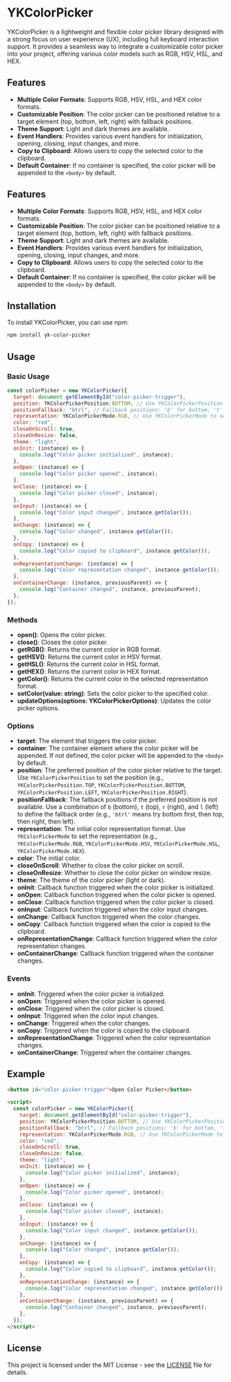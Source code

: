# YKColorPicker

YKColorPicker is a lightweight and flexible color picker library designed with a strong focus on user experience (UX), including full keyboard interaction support. It provides a seamless way to integrate a customizable color picker into your project, offering various color models such as RGB, HSV, HSL, and HEX.

## Features

- **Multiple Color Formats**: Supports RGB, HSV, HSL, and HEX color formats.
- **Customizable Position**: The color picker can be positioned relative to a target element (top, bottom, left, right) with fallback positions.
- **Theme Support**: Light and dark themes are available.
- **Event Handlers**: Provides various event handlers for initialization, opening, closing, input changes, and more.
- **Copy to Clipboard**: Allows users to copy the selected color to the clipboard.
- **Default Container**: If no container is specified, the color picker will be appended to the `<body>` by default.

## Features

- **Multiple Color Formats**: Supports RGB, HSV, HSL, and HEX color formats.
- **Customizable Position**: The color picker can be positioned relative to a target element (top, bottom, left, right) with fallback positions.
- **Theme Support**: Light and dark themes are available.
- **Event Handlers**: Provides various event handlers for initialization, opening, closing, input changes, and more.
- **Copy to Clipboard**: Allows users to copy the selected color to the clipboard.
- **Default Container**: If no container is specified, the color picker will be appended to the `<body>` by default.

## Installation

To install YKColorPicker, you can use npm:

```sh
npm install yk-color-picker
```

## Usage

### Basic Usage

```javascript
const colorPicker = new YKColorPicker({
  target: document.getElementById("color-picker-trigger"),
  position: YKColorPickerPosition.BOTTOM, // Use YKColorPickerPosition to set the position
  positionFallback: "btrl", // Fallback positions: 'b' for bottom, 't' for top, 'r' for right, 'l' for left
  representation: YKColorPickerMode.RGB, // Use YKColorPickerMode to set the representation
  color: "red",
  closeOnScroll: true,
  closeOnResize: false,
  theme: "light",
  onInit: (instance) => {
    console.log("Color picker initialized", instance);
  },
  onOpen: (instance) => {
    console.log("Color picker opened", instance);
  },
  onClose: (instance) => {
    console.log("Color picker closed", instance);
  },
  onInput: (instance) => {
    console.log("Color input changed", instance.getColor());
  },
  onChange: (instance) => {
    console.log("Color changed", instance.getColor());
  },
  onCopy: (instance) => {
    console.log("Color copied to clipboard", instance.getColor());
  },
  onRepresentationChange: (instance) => {
    console.log("Color representation changed", instance.getColor());
  },
  onContainerChange: (instance, previousParent) => {
    console.log("Container changed", instance, previousParent);
  },
});
```

### Methods

- **open()**: Opens the color picker.
- **close()**: Closes the color picker.
- **getRGB()**: Returns the current color in RGB format.
- **getHSV()**: Returns the current color in HSV format.
- **getHSL()**: Returns the current color in HSL format.
- **getHEX()**: Returns the current color in HEX format.
- **getColor()**: Returns the current color in the selected representation format.
- **setColor(value: string)**: Sets the color picker to the specified color.
- **updateOptions(options: YKColorPickerOptions)**: Updates the color picker options.

### Options

- **target**: The element that triggers the color picker.
- **container**: The container element where the color picker will be appended. If not defined, the color picker will be appended to the `<body>` by default.
- **position**: The preferred position of the color picker relative to the target. Use `YKColorPickerPosition` to set the position (e.g., `YKColorPickerPosition.TOP`, `YKColorPickerPosition.BOTTOM`, `YKColorPickerPosition.LEFT`, `YKColorPickerPosition.RIGHT`).
- **positionFallback**: The fallback positions if the preferred position is not available. Use a combination of `b` (bottom), `t` (top), `r` (right), and `l` (left) to define the fallback order (e.g., `'btrl'` means try bottom first, then top, then right, then left).
- **representation**: The initial color representation format. Use `YKColorPickerMode` to set the representation (e.g., `YKColorPickerMode.RGB`, `YKColorPickerMode.HSV`, `YKColorPickerMode.HSL`, `YKColorPickerMode.HEX`).
- **color**: The initial color.
- **closeOnScroll**: Whether to close the color picker on scroll.
- **closeOnResize**: Whether to close the color picker on window resize.
- **theme**: The theme of the color picker (light or dark).
- **onInit**: Callback function triggered when the color picker is initialized.
- **onOpen**: Callback function triggered when the color picker is opened.
- **onClose**: Callback function triggered when the color picker is closed.
- **onInput**: Callback function triggered when the color input changes.
- **onChange**: Callback function triggered when the color changes.
- **onCopy**: Callback function triggered when the color is copied to the clipboard.
- **onRepresentationChange**: Callback function triggered when the color representation changes.
- **onContainerChange**: Callback function triggered when the container changes.

### Events

- **onInit**: Triggered when the color picker is initialized.
- **onOpen**: Triggered when the color picker is opened.
- **onClose**: Triggered when the color picker is closed.
- **onInput**: Triggered when the color input changes.
- **onChange**: Triggered when the color changes.
- **onCopy**: Triggered when the color is copied to the clipboard.
- **onRepresentationChange**: Triggered when the color representation changes.
- **onContainerChange**: Triggered when the container changes.

## Example

```html
<button id="color-picker-trigger">Open Color Picker</button>

<script>
  const colorPicker = new YKColorPicker({
    target: document.getElementById("color-picker-trigger"),
    position: YKColorPickerPosition.BOTTOM, // Use YKColorPickerPosition to set the position
    positionFallback: "btrl", // Fallback positions: 'b' for bottom, 't' for top, 'r' for right, 'l' for left
    representation: YKColorPickerMode.RGB, // Use YKColorPickerMode to set the representation
    color: "red",
    closeOnScroll: true,
    closeOnResize: false,
    theme: "light",
    onInit: (instance) => {
      console.log("Color picker initialized", instance);
    },
    onOpen: (instance) => {
      console.log("Color picker opened", instance);
    },
    onClose: (instance) => {
      console.log("Color picker closed", instance);
    },
    onInput: (instance) => {
      console.log("Color input changed", instance.getColor());
    },
    onChange: (instance) => {
      console.log("Color changed", instance.getColor());
    },
    onCopy: (instance) => {
      console.log("Color copied to clipboard", instance.getColor());
    },
    onRepresentationChange: (instance) => {
      console.log("Color representation changed", instance.getColor());
    },
    onContainerChange: (instance, previousParent) => {
      console.log("Container changed", instance, previousParent);
    },
  });
</script>
```

## License

This project is licensed under the MIT License - see the [LICENSE](LICENSE) file for details.
